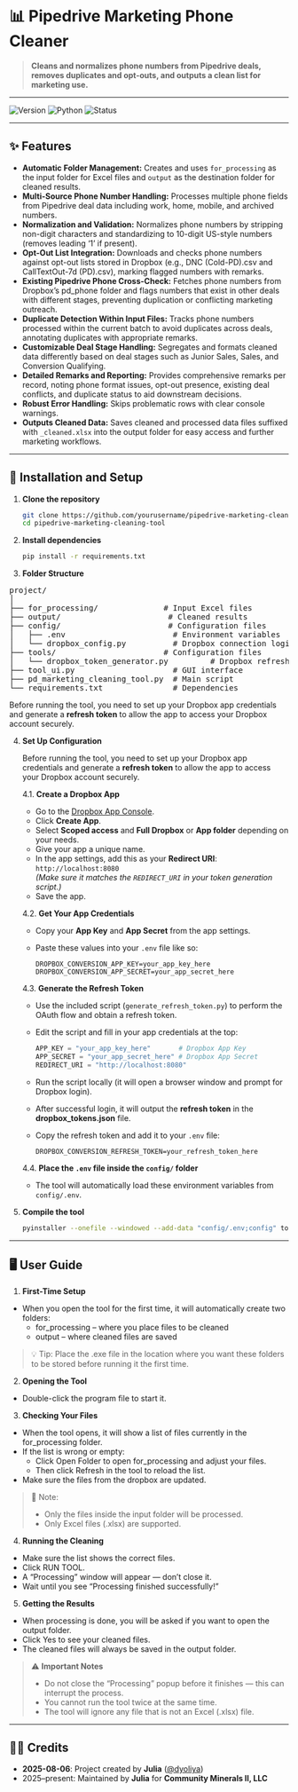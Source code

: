 # 📊 Pipedrive Marketing Phone Cleaner

> **Cleans and normalizes phone numbers from Pipedrive deals, removes duplicates and opt-outs, and outputs a clean list for marketing use.**

---

![Version](https://img.shields.io/badge/version-1.1.0-ffab4c?style=for-the-badge&logo=python&logoColor=white)
![Python](https://img.shields.io/badge/python-3.9%2B-273946?style=for-the-badge&logo=python&logoColor=ffab4c)
![Status](https://img.shields.io/badge/status-active-273946?style=for-the-badge&logo=github&logoColor=ffab4c)

---

## ✨ Features

- **Automatic Folder Management:** Creates and uses `for_processing` as the input folder for Excel files and `output` as the destination folder for cleaned results.
- **Multi-Source Phone Number Handling:** Processes multiple phone fields from Pipedrive deal data including work, home, mobile, and archived numbers.
- **Normalization and Validation:** Normalizes phone numbers by stripping non-digit characters and standardizing to 10-digit US-style numbers (removes leading ‘1’ if present).
- **Opt-Out List Integration:** Downloads and checks phone numbers against opt-out lists stored in Dropbox (e.g., DNC (Cold-PD).csv and CallTextOut-7d (PD).csv), marking flagged numbers with remarks.
- **Existing Pipedrive Phone Cross-Check:** Fetches phone numbers from Dropbox’s pd_phone folder and flags numbers that exist in other deals with different stages, preventing duplication or conflicting marketing outreach.
- **Duplicate Detection Within Input Files:** Tracks phone numbers processed within the current batch to avoid duplicates across deals, annotating duplicates with appropriate remarks.
- **Customizable Deal Stage Handling:** Segregates and formats cleaned data differently based on deal stages such as Junior Sales, Sales, and Conversion Qualifying.
- **Detailed Remarks and Reporting:** Provides comprehensive remarks per record, noting phone format issues, opt-out presence, existing deal conflicts, and duplicate status to aid downstream decisions.
- **Robust Error Handling:** Skips problematic rows with clear console warnings.
- **Outputs Cleaned Data:** Saves cleaned and processed data files suffixed with `_cleaned.xlsx` into the output folder for easy access and further marketing workflows.

---

## 🚀 Installation and Setup

1. **Clone the repository**
   ```bash
   git clone https://github.com/yourusername/pipedrive-marketing-cleaning-tool.git
   cd pipedrive-marketing-cleaning-tool

2. **Install dependencies**
   ```bash
   pip install -r requirements.txt

3. **Folder Structure**
<pre>project/
│
├── for_processing/              # Input Excel files
├── output/                       # Cleaned results
├── config/                       # Configuration files
│   ├── .env                       # Environment variables
│   └── dropbox_config.py          # Dropbox connection logic
├── tools/                       # Configuration files
│   └── dropbox_token_generator.py         # Dropbox refresh token generator
├── tool_ui.py                     # GUI interface
├── pd_marketing_cleaning_tool.py  # Main script
└── requirements.txt               # Dependencies
</pre>

Before running the tool, you need to set up your Dropbox app credentials and generate a **refresh token** to allow the app to access your Dropbox account securely.

4. **Set Up Configuration**

    Before running the tool, you need to set up your Dropbox app credentials and generate a **refresh token** to allow the app to access your Dropbox account securely.

    4.1. **Create a Dropbox App**

   - Go to the [Dropbox App Console](https://www.dropbox.com/developers/apps).
   - Click **Create App**.
   - Select **Scoped access** and **Full Dropbox** or **App folder** depending on your needs.
   - Give your app a unique name.
   - In the app settings, add this as your **Redirect URI**:  
     `http://localhost:8080`  
     *(Make sure it matches the `REDIRECT_URI` in your token generation script.)*
   - Save the app.

   4.2. **Get Your App Credentials**

   - Copy your **App Key** and **App Secret** from the app settings.
   - Paste these values into your `.env` file like so:

     ```env
     DROPBOX_CONVERSION_APP_KEY=your_app_key_here
     DROPBOX_CONVERSION_APP_SECRET=your_app_secret_here
     ```

   4.3. **Generate the Refresh Token**

   - Use the included script (`generate_refresh_token.py`) to perform the OAuth flow and obtain a refresh token.
   - Edit the script and fill in your app credentials at the top:
      ```python
     APP_KEY = "your_app_key_here"       # Dropbox App Key
     APP_SECRET = "your_app_secret_here" # Dropbox App Secret
     REDIRECT_URI = "http://localhost:8080"
     ```
   - Run the script locally (it will open a browser window and prompt for Dropbox login).
   - After successful login, it will output the **refresh token** in the **dropbox_tokens.json** file.
   - Copy the refresh token and add it to your `.env` file:

     ```env
     DROPBOX_CONVERSION_REFRESH_TOKEN=your_refresh_token_here
     ```

   4.4. **Place the `.env` file inside the `config/` folder**

   - The tool will automatically load these environment variables from `config/.env`.


5. **Compile the tool**
   ```bash
   pyinstaller --onefile --windowed --add-data "config/.env;config" tool_ui.py
---

## 🖥️ User Guide
1. **First-Time Setup**

  * When you open the tool for the first time, it will automatically create two folders:
      * for_processing – where you place files to be cleaned
      * output – where cleaned files are saved

> :bulb: Tip: Place the .exe file in the location where you want these folders to be stored before running it the first time.

2. **Opening the Tool**

  * Double-click the program file to start it.


3. **Checking Your Files**

  * When the tool opens, it will show a list of files currently in the for_processing folder.
  * If the list is wrong or empty:
      * Click Open Folder to open for_processing and adjust your files.
      * Then click Refresh in the tool to reload the list.
  * Make sure the files from the dropbox are updated.

> :pencil: Note:
> * Only the files inside the input folder will be processed. 
> * Only Excel files (.xlsx) are supported. 



4. **Running the Cleaning**

  * Make sure the list shows the correct files.
  * Click RUN TOOL.
  * A “Processing” window will appear — don’t close it.
  * Wait until you see “Processing finished successfully!”


5. **Getting the Results**

  * When processing is done, you will be asked if you want to open the output folder.
  * Click Yes to see your cleaned files.
  * The cleaned files will always be saved in the output folder.


> :warning: **Important Notes**
>
> * Do not close the “Processing” popup before it finishes — this can interrupt the process.
> * You cannot run the tool twice at the same time.
> * The tool will ignore any file that is not an Excel (.xlsx) file. 

---

## 👩‍💻 Credits
- **2025-08-06**: Project created by **Julia** ([@dyoliya](https://github.com/dyoliya))  
- 2025–present: Maintained by **Julia** for **Community Minerals II, LLC**

